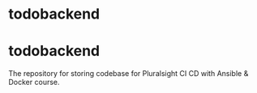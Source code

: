 # todobackend
# todobackend
The repository for storing codebase for Pluralsight CI CD with Ansible & Docker course.
